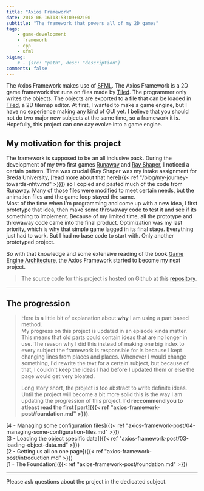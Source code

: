 ```yaml
---
title: "Axios Framework"
date: 2018-06-16T13:53:09+02:00
subtitle: "The framework that powers all of my 2D games"
tags: 
    - game-development
    - framework
    - cpp
    - sfml
bigimg: 
    # - {src: "path", desc: "description"}
comments: false
---
```

The Axios Framework makes use of [SFML](https://www.sfml-dev.org/). The Axios Framework is a 2D game framework that runs on files made by [Tiled](https://www.mapeditor.org/). The programmer only writes the objects. The objects are exported to a file that can be loaded in [Tiled](https://www.mapeditor.org/), a 2D tilemap editor. At first, I wanted to make a game engine, but I have no experience making any kind of GUI yet. I believe that you should not do two major new subjects at the same time, so a framework it is. Hopefully, this project can one day evolve into a game engine.
<!--more-->

## My motivation for this project
The framework is supposed to be an all inclusive pack. During the development of my two first games [Runaway](https://github.com/antjowie/Runaway) and [Ray Shaper](https://github.com/antjowie/Ray-Shaper), I noticed a certain pattern. Time was crucial (Ray Shaper was my intake assignment for Breda University, [read more about that here]({{< ref "/blog/my-journey-towards-nhtv.md" >}})) so I copied and pasted much of the code from Runaway. Many of those files were modified to meet certain needs, but the animation files and the game loop stayed the same.  
Most of the time when I'm programming and come up with a new idea, I first prototype that idea, then make some throwaway code to test it and see if its something to implement. Because of my limited time, all the prototype and throwaway code came into the final product. Optimization was my last priority, which is why that simple game lagged in its final stage. Everything just had to work. But I had no base code to start with. Only another prototyped project.

So with that knowledge and some extensive reading of the book [Game Engine Architecture](http://gameenginebook.com/), the Axios Framework started to become my next project. 

> The source code for this project is hosted on Github at this [repository](https://github.com/antjowie/axios-framework).

___
## The progression
> Here is a little bit of explanation about **why** I am using a part based method.   
> My progress on this project is updated in an episode kinda matter. This means that old parts could contain ideas that are no longer in use. The reason why I did this instead of making one big index to every subject the framework is responsible for is because I kept changing lines from places and places. Whenever I would change something, I'd rewrite the text for a certain subject, but because of that, I couldn't keep the ideas I had before I updated them or else the page would get very bloated.  
> 
> Long story short, the project is too abstract to write definite ideas. Until the project will become a bit more solid this is the way I am updating the progression of this project. **I'd reccommend you to atleast read the first [part]({{< ref "axios-framework-post/foundation.md" >}})**.

[4 - Managing some configuration files]({{< ref "axios-framework-post/04-managing-some-configuration-files.md" >}})  
[3 - Loading the object specific data]({{< ref "axios-framework-post/03-loading-object-data.md" >}})  
[2 - Getting us all on one page]({{< ref "axios-framework-post/introduction.md" >}})  
[1 - The Foundation]({{< ref "axios-framework-post/foundation.md" >}})  

___
Please ask questions about the project in the dedicated subject. 